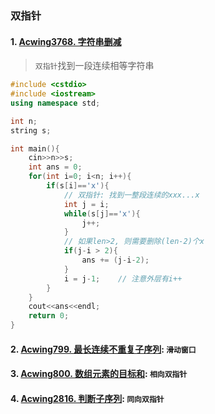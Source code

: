 ### 双指针

#### 1. [Acwing3768. 字符串删减](https://www.acwing.com/problem/content/3771/)

> `双指针`找到一段连续相等字符串

```CPP
#include <cstdio>
#include <iostream>
using namespace std;

int n;
string s;

int main(){
    cin>>n>>s;
    int ans = 0;
    for(int i=0; i<n; i++){
        if(s[i]=='x'){
            // 双指针: 找到一整段连续的xxx...x
            int j = i;
            while(s[j]=='x'){
                j++;
            }
            // 如果len>2, 则需要删除(len-2)个x
            if(j-i > 2){
                ans += (j-i-2);
            }
            i = j-1;    // 注意外层有i++
        }
    }
    cout<<ans<<endl;
    return 0;
}
```


#### 2. [Acwing799. 最长连续不重复子序列](/acwing/Section%201/6_%E5%8F%8C%E6%8C%87%E9%92%88_%E6%9C%80%E9%95%BF%E8%BF%9E%E7%BB%AD%E4%B8%8D%E9%87%8D%E5%A4%8D%E5%AD%90%E5%BA%8F%E5%88%97.cpp): `滑动窗口`


#### 3. [Acwing800. 数组元素的目标和](/acwing/Section%201/6_%E5%8F%8C%E6%8C%87%E9%92%88_%E6%95%B0%E7%BB%84%E5%85%83%E7%B4%A0%E7%9A%84%E7%9B%AE%E6%A0%87%E5%92%8C.cpp): `相向双指针`


#### 4. [Acwing2816. 判断子序列](/acwing/Section%201/6_%E5%8F%8C%E6%8C%87%E9%92%88_%E5%88%A4%E6%96%AD%E5%AD%90%E5%BA%8F%E5%88%97.cpp): `同向双指针`